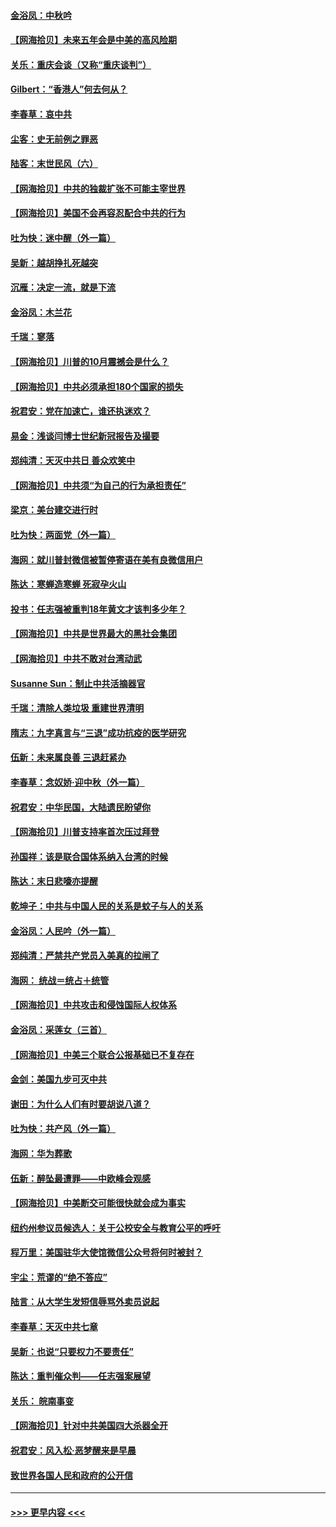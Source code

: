 #### [金浴凤：中秋吟](../pages/nsc993/n12441773.md?t=09302251) 
#### [【网海拾贝】未来五年会是中美的高风险期](../pages/nsc993/n12440760.md?t=09302251) 
#### [关乐：重庆会谈（又称“重庆谈判”）](../pages/nsc993/n12437525.md?t=09302251) 
#### [Gilbert：“香港人”何去何从？](../pages/nsc993/n12435894.md?t=09302251) 
#### [李春草：哀中共](../pages/nsc993/n12435874.md?t=09302251) 
#### [尘客：史无前例之罪恶](../pages/nsc993/n12435762.md?t=09302251) 
#### [陆客：末世民风（六）](../pages/nsc993/n12435354.md?t=09302251) 
#### [【网海拾贝】中共的独裁扩张不可能主宰世界](../pages/nsc993/n12435151.md?t=09302251) 
#### [【网海拾贝】美国不会再容忍配合中共的行为](../pages/nsc993/n12433808.md?t=09302251) 
#### [吐为快：迷中醒（外一篇）](../pages/nsc993/n12433585.md?t=09302251) 
#### [吴新：越胡挣扎死越突](../pages/nsc993/n12433562.md?t=09302251) 
#### [沉雁：决定一流，就是下流](../pages/nsc993/n12432128.md?t=09302251) 
#### [金浴凤：木兰花](../pages/nsc993/n12432124.md?t=09302251) 
#### [千瑞：寥落](../pages/nsc993/n12432071.md?t=09302251) 
#### [【网海拾贝】川普的10月震撼会是什么？](../pages/nsc993/n12431624.md?t=09302251) 
#### [【网海拾贝】中共必须承担180个国家的损失](../pages/nsc993/n12428893.md?t=09302251) 
#### [祝君安：党在加速亡，谁还执迷欢？](../pages/nsc993/n12428652.md?t=09302251) 
#### [易金：浅谈闫博士世纪新冠报告及撮要](../pages/nsc993/n12426822.md?t=09302251) 
#### [郑纯清：天灭中共日 善众欢笑中](../pages/nsc993/n12426784.md?t=09302251) 
#### [【网海拾贝】中共须“为自己的行为承担责任”](../pages/nsc993/n12426067.md?t=09302251) 
#### [梁京：美台建交进行时](../pages/nsc993/n12424066.md?t=09302251) 
#### [吐为快：两面党（外一篇）](../pages/nsc993/n12424043.md?t=09302251) 
#### [海网：就川普封微信被暂停寄语在美有良微信用户](../pages/nsc993/n12424021.md?t=09302251) 
#### [陈达：寒蝉造寒蝉 死寂孕火山](../pages/nsc993/n12423958.md?t=09302251) 
#### [投书：任志强被重判18年黄文才该判多少年？](../pages/nsc993/n12423672.md?t=09302251) 
#### [【网海拾贝】中共是世界最大的黑社会集团](../pages/nsc993/n12423543.md?t=09302251) 
#### [【网海拾贝】中共不敢对台湾动武](../pages/nsc993/n12421418.md?t=09302251) 
#### [Susanne Sun：制止中共活摘器官](../pages/nsc993/n12419654.md?t=09302251) 
#### [千瑞：清除人类垃圾 重建世界清明](../pages/nsc993/n12419414.md?t=09302251) 
#### [隋志：九字真言与“三退”成功抗疫的医学研究](../pages/nsc993/n12419248.md?t=09302251) 
#### [伍新：未来属良善 三退赶紧办](../pages/nsc993/n12418496.md?t=09302251) 
#### [李春草：念奴娇·迎中秋（外一篇）](../pages/nsc993/n12418465.md?t=09302251) 
#### [祝君安：中华民国，大陆遗民盼望你](../pages/nsc993/n12418089.md?t=09302251) 
#### [【网海拾贝】川普支持率首次压过拜登](../pages/nsc993/n12418050.md?t=09302251) 
#### [孙国祥：该是联合国体系纳入台湾的时候](../pages/nsc993/n12417369.md?t=09302251) 
#### [陈达：末日悲嚎亦提醒](../pages/nsc993/n12416736.md?t=09302251) 
#### [乾坤子：中共与中国人民的关系是蚊子与人的关系](../pages/nsc993/n12416632.md?t=09302251) 
#### [金浴凤：人民吟（外一篇）](../pages/nsc993/n12416567.md?t=09302251) 
#### [郑纯清：严禁共产党员入美真的拉闸了](../pages/nsc993/n12416550.md?t=09302251) 
#### [海网： 统战＝统占＋统管](../pages/nsc993/n12416404.md?t=09302251) 
#### [【网海拾贝】中共攻击和侵蚀国际人权体系](../pages/nsc993/n12416250.md?t=09302251) 
#### [金浴凤：采莲女（三首）](../pages/nsc993/n12415517.md?t=09302251) 
#### [【网海拾贝】中美三个联合公报基础已不复存在](../pages/nsc993/n12415054.md?t=09302251) 
#### [金剑：美国九步可灭中共](../pages/nsc993/n12413183.md?t=09302251) 
#### [谢田：为什么人们有时要胡说八道？](../pages/nsc993/n12411861.md?t=09302251) 
#### [吐为快：共产风（外一篇）](../pages/nsc993/n12411761.md?t=09302251) 
#### [海网：华为葬歌](../pages/nsc993/n12410381.md?t=09302251) 
#### [伍新：醉坠最遭罪——中欧峰会观感](../pages/nsc993/n12410364.md?t=09302251) 
#### [【网海拾贝】中美断交可能很快就会成为事实](../pages/nsc993/n12409495.md?t=09302251) 
#### [纽约州参议员候选人：关于公校安全与教育公平的呼吁](../pages/nsc993/n12409228.md?t=09302251) 
#### [程万里：美国驻华大使馆微信公众号将何时被封？](../pages/nsc993/n12407397.md?t=09302251) 
#### [宇尘：荒谬的“绝不答应”](../pages/nsc993/n12407360.md?t=09302251) 
#### [陆言：从大学生发短信辱骂外卖员说起](../pages/nsc993/n12407285.md?t=09302251) 
#### [李春草：天灭中共七章](../pages/nsc993/n12406988.md?t=09302251) 
#### [吴新：也说“只要权力不要责任”](../pages/nsc993/n12406966.md?t=09302251) 
#### [陈达：重判催众判——任志强案展望](../pages/nsc993/n12404540.md?t=09302251) 
#### [关乐： 皖南事变](../pages/nsc993/n12404288.md?t=09302251) 
#### [【网海拾贝】针对中共美国四大杀器全开](../pages/nsc993/n12404172.md?t=09302251) 
#### [祝君安：风入松‧恶梦醒来是早晨](../pages/nsc993/n12401953.md?t=09302251) 
#### [致世界各国人民和政府的公开信](../pages/nsc993/n12401824.md?t=09302251) 

----
#### [ >>> 更早内容 <<< ](../indexes/nsc993-earlier.md)
